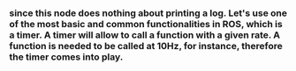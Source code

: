 ### since this node does nothing about printing a log. Let's use one of the most basic and common functionalities in ROS, which is a timer. A timer will allow to call a function with a given rate. A function is needed to be called at 10Hz, for instance, therefore the timer comes into play.
